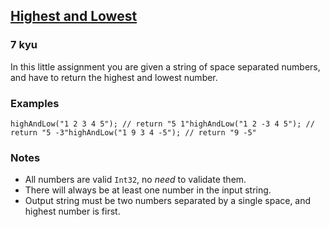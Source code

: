 <h2><a href=https://www.codewars.com/kata/554b4ac871d6813a03000035/train/javascript target="_blank">Highest and Lowest</a></h2><h3>7 kyu</h3><p>In this little assignment you are given a string of space separated numbers, and have to return the highest and lowest number.</p><h3 id="examples">Examples</h3><pre style="display: none;"><code class="language-text">Input: "1 2 3 4 5"   =&gt;  Output: "5 1"Input: "1 2 -3 4 5"  =&gt;  Output: "5 -3"Input: "1 9 3 4 -5"  =&gt;  Output: "9 -5"</code></pre><pre style="display: none;"><code class="language-php"><span class="cm-variable">highAndLow</span>(<span class="cm-string">"</span><span class="cm-string">1 2 3 4 5"</span>); <span class="cm-comment">// return "5 1"</span><span class="cm-variable">highAndLow</span>(<span class="cm-string">"</span><span class="cm-string">1 2 -3 4 5"</span>); <span class="cm-comment">// return "5 -3"</span><span class="cm-variable">highAndLow</span>(<span class="cm-string">"</span><span class="cm-string">1 9 3 4 -5"</span>); <span class="cm-comment">// return "9 -5"</span></code></pre><pre style="display: none;"><code class="language-csharp"><span class="cm-variable">Kata</span>.<span class="cm-variable">HighAndLow</span>(<span class="cm-string">"1 2 3 4 5"</span>); <span class="cm-comment">// return "5 1"</span><span class="cm-variable">Kata</span>.<span class="cm-variable">HighAndLow</span>(<span class="cm-string">"1 2 -3 4 5"</span>); <span class="cm-comment">// return "5 -3"</span><span class="cm-variable">Kata</span>.<span class="cm-variable">HighAndLow</span>(<span class="cm-string">"1 9 3 4 -5"</span>); <span class="cm-comment">// return "9 -5"</span></code></pre><pre style="display: none;"><code class="language-fsharp"><span class="cm-variable">highAndLow</span> <span class="cm-string">"1 2 3 4 5"</span> <span class="cm-comment">// return "5 1"</span><span class="cm-variable">highAndLow</span> <span class="cm-string">"1 2 -3 4 5"</span> <span class="cm-comment">// return "5 -3"</span><span class="cm-variable">highAndLow</span> <span class="cm-string">"1 9 3 4 -5"</span> <span class="cm-comment">// return "9 -5"</span></code></pre><pre><code class="language-javascript"><span class="cm-variable">highAndLow</span>(<span class="cm-string">"1 2 3 4 5"</span>); <span class="cm-comment">// return "5 1"</span><span class="cm-variable">highAndLow</span>(<span class="cm-string">"1 2 -3 4 5"</span>); <span class="cm-comment">// return "5 -3"</span><span class="cm-variable">highAndLow</span>(<span class="cm-string">"1 9 3 4 -5"</span>); <span class="cm-comment">// return "9 -5"</span></code></pre><pre style="display: none;"><code class="language-d"><span class="cm-variable">highAndLow</span>(<span class="cm-string">"1 2 3 4 5"</span>); <span class="cm-comment">// return "5 1"</span><span class="cm-variable">highAndLow</span>(<span class="cm-string">"1 2 -3 4 5"</span>); <span class="cm-comment">// return "5 -3"</span><span class="cm-variable">highAndLow</span>(<span class="cm-string">"1 9 3 4 -5"</span>); <span class="cm-comment">// return "9 -5"</span></code></pre><pre style="display: none;"><code class="language-c"><span class="cm-variable">high_and_low</span>(<span class="cm-string">"1 2 3 4 5"</span>) <span class="cm-comment">// return "5 1"</span><span class="cm-variable">high_and_low</span>(<span class="cm-string">"1 2 -3 4 5"</span>) <span class="cm-comment">// return "5 -3"</span><span class="cm-variable">high_and_low</span>(<span class="cm-string">"1 9 3 4 -5"</span>) <span class="cm-comment">// return "9 -5"</span></code></pre><pre style="display: none;"><code class="language-cpp"><span class="cm-variable">highAndLow</span>(<span class="cm-string">"1 2 3 4 5"</span>); <span class="cm-comment">// return "5 1"</span><span class="cm-variable">highAndLow</span>(<span class="cm-string">"1 2 -3 4 5"</span>); <span class="cm-comment">// return "5 -3"</span><span class="cm-variable">highAndLow</span>(<span class="cm-string">"1 9 3 4 -5"</span>); <span class="cm-comment">// return "9 -5"</span></code></pre><pre style="display: none;"><code class="language-typescript"><span class="cm-variable">highAndLow</span>(<span class="cm-string">"1 2 3 4 5"</span>); <span class="cm-comment">// return "5 1"</span><span class="cm-variable">highAndLow</span>(<span class="cm-string">"1 2 -3 4 5"</span>); <span class="cm-comment">// return "5 -3"</span><span class="cm-variable">highAndLow</span>(<span class="cm-string">"1 9 3 4 -5"</span>); <span class="cm-comment">// return "9 -5"</span></code></pre><pre style="display: none;"><code class="language-coffeescript"><span class="cm-variable">highAndLow</span><span class="cm-punctuation">(</span><span class="cm-string">"1 2 3 4 5"</span><span class="cm-punctuation">)</span> <span class="cm-comment"># return "5 1"</span><span class="cm-variable">highAndLow</span><span class="cm-punctuation">(</span><span class="cm-string">"1 2 -3 4 5"</span><span class="cm-punctuation">)</span> <span class="cm-comment"># return "5 -3"</span><span class="cm-variable">highAndLow</span><span class="cm-punctuation">(</span><span class="cm-string">"1 9 3 4 -5"</span><span class="cm-punctuation">)</span> <span class="cm-comment"># return "9 -5"</span></code></pre><pre style="display: none;"><code class="language-python"><span class="cm-variable">high_and_low</span>(<span class="cm-string">"1 2 3 4 5"</span>) <span class="cm-comment"># return "5 1"</span><span class="cm-variable">high_and_low</span>(<span class="cm-string">"1 2 -3 4 5"</span>) <span class="cm-comment"># return "5 -3"</span><span class="cm-variable">high_and_low</span>(<span class="cm-string">"1 9 3 4 -5"</span>) <span class="cm-comment"># return "9 -5"</span></code></pre><pre style="display: none;"><code class="language-ruby"><span class="cm-variable">high_and_low</span>(<span class="cm-string">"1 2 3 4 5"</span>) <span class="cm-comment"># return "5 1"</span><span class="cm-variable">high_and_low</span>(<span class="cm-string">"1 2 -3 4 5"</span>) <span class="cm-comment"># return "5 -3"</span><span class="cm-variable">high_and_low</span>(<span class="cm-string">"1 9 3 4 -5"</span>) <span class="cm-comment"># return "9 -5"</span></code></pre><pre style="display: none;"><code class="language-crystal"><span class="cm-variable">high_and_low</span>(<span class="cm-string">"1 2 3 4 5"</span>) <span class="cm-comment"># return "5 1"</span><span class="cm-variable">high_and_low</span>(<span class="cm-string">"1 2 -3 4 5"</span>) <span class="cm-comment"># return "5 -3"</span><span class="cm-variable">high_and_low</span>(<span class="cm-string">"1 9 3 4 -5"</span>) <span class="cm-comment"># return "9 -5"</span></code></pre><pre style="display: none;"><code class="language-c"><span class="cm-variable">high_and_low</span>(<span class="cm-string">"1 2 3 4 5"</span>, <span class="cm-variable">result</span>) <span class="cm-comment">// result "5 1"</span><span class="cm-variable">high_and_low</span>(<span class="cm-string">"1 2 -3 4 5"</span>, <span class="cm-variable">result</span>) <span class="cm-comment">// result "5 -3"</span><span class="cm-variable">high_and_low</span>(<span class="cm-string">"1 9 3 4 -5"</span>, <span class="cm-variable">result</span>) <span class="cm-comment">// result "9 -5"</span></code></pre><pre style="display: none;"><code class="language-java"><span class="cm-variable">highAndLow</span>(<span class="cm-string">"1 2 3 4 5"</span>) <span class="cm-comment">// return "5 1"</span><span class="cm-variable">highAndLow</span>(<span class="cm-string">"1 2 -3 4 5"</span>) <span class="cm-comment">// return "5 -3"</span><span class="cm-variable">highAndLow</span>(<span class="cm-string">"1 9 3 4 -5"</span>) <span class="cm-comment">// return "9 -5"</span></code></pre><pre style="display: none;"><code class="language-haskell"><span class="cm-variable">highAndLow</span> <span class="cm-string">"1 2 3 4 5"</span>) <span class="cm-comment">-- return "5 1"</span><span class="cm-variable">highAndLow</span> <span class="cm-string">"1 2 -3 4 5"</span>) <span class="cm-comment">-- return "5 -3"</span><span class="cm-variable">highAndLow</span> <span class="cm-string">"1 9 3 4 -5"</span>) <span class="cm-comment">-- return "9 -5"</span></code></pre><pre style="display: none;"><code class="language-go"><span class="cm-variable">HighAndLow</span>(<span class="cm-string">"1 2 3 4 5"</span>) <span class="cm-comment">// return "5 1"</span><span class="cm-variable">HighAndLow</span>(<span class="cm-string">"1 2 -3 4 5"</span>) <span class="cm-comment">// return "5 -3"</span><span class="cm-variable">HighAndLow</span>(<span class="cm-string">"1 9 3 4 -5"</span>) <span class="cm-comment">// return "9 -5"</span></code></pre><pre style="display: none;"><code class="language-kotlin"><span class="cm-variable">highAndLow</span>(<span class="cm-string">"1 2 3 4 5"</span>) <span class="cm-comment">// return "5 1"</span><span class="cm-variable">highAndLow</span>(<span class="cm-string">"1 2 -3 4 5"</span>) <span class="cm-comment">// return "5 -3"</span><span class="cm-variable">highAndLow</span>(<span class="cm-string">"1 9 3 4 -5"</span>) <span class="cm-comment">// return "9 -5"</span></code></pre><pre style="display: none;"><code class="language-elixir"><span class="cm-tag">Kata</span><span class="cm-operator">.</span><span class="cm-property">high_and_low</span>(<span class="cm-string">"1 2 3 4 5"</span>) <span class="cm-comment"># return "5 1"</span><span class="cm-tag">Kata</span><span class="cm-operator">.</span><span class="cm-property">high_and_low</span>(<span class="cm-string">"1 2 -3 4 5"</span>) <span class="cm-comment"># return "5 -3"</span><span class="cm-tag">Kata</span><span class="cm-operator">.</span><span class="cm-property">high_and_low</span>(<span class="cm-string">"1 9 3 4 -5"</span>) <span class="cm-comment"># return "9 -5"</span></code></pre><pre style="display: none;"><code class="language-clojure"><span class="cm-bracket">(</span><span class="cm-builtin">high-and-low</span> <span class="cm-string">"1 2 3 4 5"</span><span class="cm-bracket">)</span> <span class="cm-comment">; return "5 1"</span><span class="cm-bracket">(</span><span class="cm-builtin">high-and-low</span> <span class="cm-string">"1 2 -3 4 5"</span><span class="cm-bracket">)</span> <span class="cm-comment">; return "5 -3"</span><span class="cm-bracket">(</span><span class="cm-builtin">high-and-low</span> <span class="cm-string">"1 9 3 4 -5"</span><span class="cm-bracket">)</span> <span class="cm-comment">; return "9 -5"</span></code></pre><pre style="display: none;"><code class="language-julia"><span class="cm-variable">highandlow</span>(<span class="cm-string">"1 2 3 4 5</span><span class="cm-string">"</span>) <span class="cm-comment"># return "5 1"</span><span class="cm-variable">highandlow</span>(<span class="cm-string">"1 2 -3 4 5</span><span class="cm-string">"</span>) <span class="cm-comment"># return "5 -3"</span><span class="cm-variable">highandlow</span>(<span class="cm-string">"1 9 3 4 -5</span><span class="cm-string">"</span>) <span class="cm-comment"># return "9 -5"</span></code></pre><pre style="display: none;"><code class="language-rust"><span class="cm-variable">high_and_low</span>(<span class="cm-string">"</span><span class="cm-string">1 2 3 4 5</span><span class="cm-string">"</span>) <span class="cm-comment">// return "5 1"</span><span class="cm-variable">high_and_low</span>(<span class="cm-string">"</span><span class="cm-string">1 2 -3 4 5</span><span class="cm-string">"</span>) <span class="cm-comment">// return "5 -3"</span><span class="cm-variable">high_and_low</span>(<span class="cm-string">"</span><span class="cm-string">1 9 3 4 -5</span><span class="cm-string">"</span>) <span class="cm-comment">// return "9 -5"</span></code></pre><pre style="display: none;"><code class="language-cobol">            HighAndLow(<span class="cm-string">"</span><span class="cm-string">1 2 3 4 5"</span>)            <span class="cm-builtin">*</span> RESULT <span class="cm-builtin">=</span> <span class="cm-string">"</span><span class="cm-string">5 1"</span>            HighAndLow(<span class="cm-string">"</span><span class="cm-string">1 2 -3 4 5"</span>)            <span class="cm-builtin">*</span> RESULT <span class="cm-builtin">=</span> <span class="cm-string">"</span><span class="cm-string">5 -3"</span>            HighAndLow(<span class="cm-string">"</span><span class="cm-string">1 9 3 4 -5"</span>)            <span class="cm-builtin">*</span> RESULT <span class="cm-builtin">=</span> <span class="cm-string">"</span><span class="cm-string">9 -5"</span></code></pre><pre style="display: none;"><code class="language-scala"><span class="cm-variable">Sol</span>.<span class="cm-variable">high_and_low</span>(<span class="cm-string">"1 2 3 4 5"</span>) <span class="cm-comment">// return "5 1"</span><span class="cm-variable">Sol</span>.<span class="cm-variable">high_and_low</span>(<span class="cm-string">"1 2 -3 4 5"</span>) <span class="cm-comment">// return "5 -3"</span><span class="cm-variable">Sol</span>.<span class="cm-variable">high_and_low</span>(<span class="cm-string">"1 9 3 4 -5"</span>) <span class="cm-comment">// return "9 -5"</span></code></pre><pre style="display: none;"><code class="language-lua"><span class="cm-variable">high_and_low</span> <span class="cm-string">"1 2 3 4 5"</span> <span class="cm-comment">--&gt; return "5 1"</span><span class="cm-variable">high_and_low</span> <span class="cm-string">"1 2 -3 4 5"</span> <span class="cm-comment">--&gt; return "5 -3"</span><span class="cm-variable">high_and_low</span> <span class="cm-string">"1 9 3 4 -5"</span> <span class="cm-comment">--&gt; return "9 -5"</span></code></pre><pre style="display: none;"><code class="language-groovy"><span class="cm-variable">Kata</span>.<span class="cm-property">highAndLow</span>(<span class="cm-string">"1 2 3 4 5"</span>) <span class="cm-comment">// return "5 1"</span><span class="cm-variable">Kata</span>.<span class="cm-property">highAndLow</span>(<span class="cm-string">"1 2 -3 4 5"</span>) <span class="cm-comment">// return "5 -3"</span><span class="cm-variable">Kata</span>.<span class="cm-property">highAndLow</span>(<span class="cm-string">"1 9 3 4 -5"</span>) <span class="cm-comment">// return "9 -5"</span></code></pre><pre style="display: none;"><code class="language-dart"><span class="cm-variable">highAndLow</span>(<span class="cm-string">"1 2 3 4 5"</span>) <span class="cm-comment">// return "5 1"</span><span class="cm-variable">highAndLow</span>(<span class="cm-string">"1 2 -3 4 5"</span>) <span class="cm-comment">// return "5 -3"</span><span class="cm-variable">highAndLow</span>(<span class="cm-string">"1 9 3 4 -5"</span>) <span class="cm-comment">// return "9 -5"</span></code></pre><h3 id="notes">Notes</h3><ul><li>All numbers are valid <code>Int32</code>, no <em>need</em> to validate them.</li><li>There will always be at least one number in the input string.</li><li>Output string must be two numbers separated by a single space, and highest number is first.</li></ul>